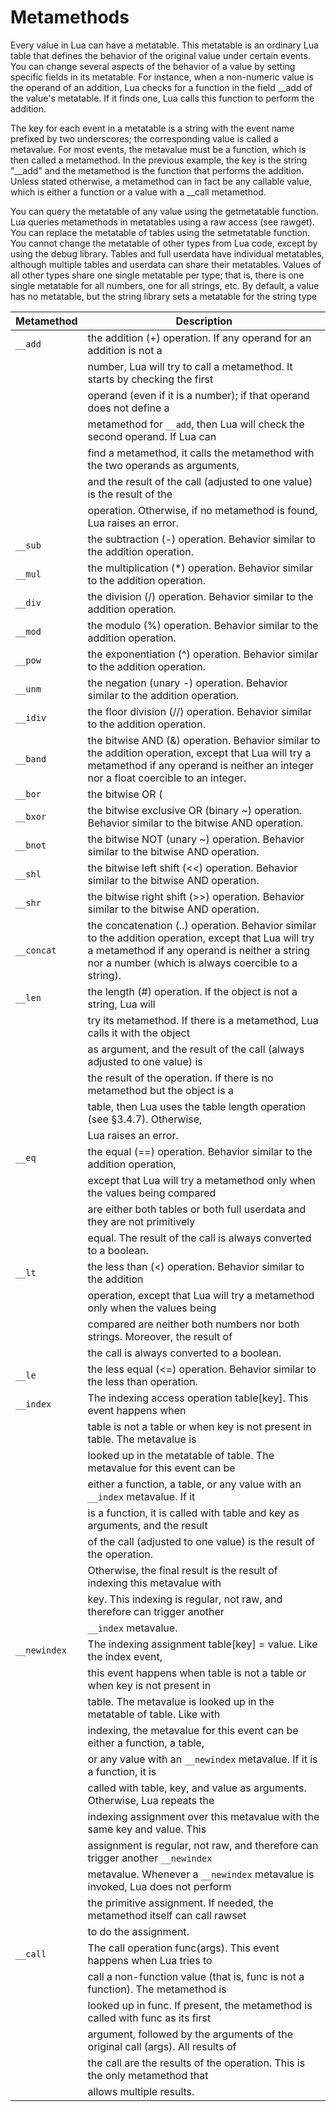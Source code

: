  # Metamethods

 Every value in Lua can have a metatable. This metatable is an ordinary Lua table
 that defines the behavior of the original value under certain events. You can
 change several aspects of the behavior of a value by setting specific fields
 in its metatable. For instance, when a non-numeric value is the operand of an
 addition, Lua checks for a function in the field __add of the value's metatable.
 If it finds one, Lua calls this function to perform the addition.

The key for each event in a metatable is a string with the event name prefixed
by two underscores; the corresponding value is called a metavalue. For most
events, the metavalue must be a function, which is then called a metamethod.
In the previous example, the key is the string "__add" and the metamethod is
the function that performs the addition. Unless stated otherwise, a metamethod
can in fact be any callable value, which is either a function or a value with
a __call metamethod.

You can query the metatable of any value using the getmetatable function.
Lua queries metamethods in metatables using a raw access (see rawget). You can
replace the metatable of tables using the setmetatable function. You cannot
change the metatable of other types from Lua code, except by using the debug
library. Tables and full userdata have individual metatables, although multiple
tables and userdata can share their metatables. Values of all other types share
one single metatable per type; that is, there is one single metatable for all
numbers, one for all strings, etc. By default, a value has no metatable, but
the string library sets a metatable for the string type


| Metamethod | Description |
|------------|-------------|
| `__add`    | the addition (+) operation. If any operand for an addition is not a
|            | number, Lua will try to call a metamethod. It starts by checking the first
|            | operand (even if it is a number); if that operand does not define a
|            | metamethod for `__add`, then Lua will check the second operand. If Lua can
|            | find a metamethod, it calls the metamethod with the two operands as arguments,
|            | and the result of the call (adjusted to one value) is the result of the
|            | operation. Otherwise, if no metamethod is found, Lua raises an error.
| `__sub`    | the subtraction (-) operation. Behavior similar to the addition operation.
| `__mul`    | the multiplication (\*) operation. Behavior similar to the addition operation.
| `__div`    | the division (/) operation. Behavior similar to the addition operation.
| `__mod`    | the modulo (%) operation. Behavior similar to the addition operation.
| `__pow`    | the exponentiation (^) operation. Behavior similar to the addition operation.
| `__unm`    | the negation (unary -) operation. Behavior similar to the addition operation.
| `__idiv`   | the floor division (//) operation. Behavior similar to the addition operation.
| `__band`   | the bitwise AND (&) operation. Behavior similar to the addition operation, except that Lua will try a metamethod if any operand is neither an integer nor a float coercible to an integer.
| `__bor`    | the bitwise OR (|) operation. Behavior similar to the bitwise AND operation.
| `__bxor`   | the bitwise exclusive OR (binary ~) operation. Behavior similar to the bitwise AND operation.
| `__bnot`   | the bitwise NOT (unary ~) operation. Behavior similar to the bitwise AND operation.
| `__shl`    | the bitwise left shift (<<) operation. Behavior similar to the bitwise AND operation.
| `__shr`    | the bitwise right shift (>>) operation. Behavior similar to the bitwise AND operation.
| `__concat` | the concatenation (..) operation. Behavior similar to the addition operation, except that Lua will try a metamethod if any operand is neither a string nor a number (which is always coercible to a string).
| `__len`    | the length (#) operation. If the object is not a string, Lua will
|            | try its metamethod. If there is a metamethod, Lua calls it with the object
|            | as argument, and the result of the call (always adjusted to one value) is
|            | the result of the operation. If there is no metamethod but the object is a
|            | table, then Lua uses the table length operation (see §3.4.7). Otherwise,
|            | Lua raises an error.
| `__eq`     | the equal (==) operation. Behavior similar to the addition operation,
|            | except that Lua will try a metamethod only when the values being compared
|            | are either both tables or both full userdata and they are not primitively
|            | equal. The result of the call is always converted to a boolean.
| `__lt`     | the less than (<) operation. Behavior similar to the addition
|            | operation, except that Lua will try a metamethod only when the values being
|            | compared are neither both numbers nor both strings. Moreover, the result of
|            | the call is always converted to a boolean.
| `__le`     | the less equal (<=) operation. Behavior similar to the less than operation.
| `__index`  | The indexing access operation table[key]. This event happens when
|            | table is not a table or when key is not present in table. The metavalue is
|            | looked up in the metatable of table. The metavalue for this event can be
|            | either a function, a table, or any value with an `__index` metavalue. If it
|            | is a function, it is called with table and key as arguments, and the result
|            | of the call (adjusted to one value) is the result of the operation.
|            | Otherwise, the final result is the result of indexing this metavalue with
|            | key. This indexing is regular, not raw, and therefore can trigger another
|            | `__index` metavalue.
|`__newindex`| The indexing assignment table[key] = value. Like the index event,
|            | this event happens when table is not a table or when key is not present in
|            | table. The metavalue is looked up in the metatable of table. Like with
|            | indexing, the metavalue for this event can be either a function, a table,
|            | or any value with an `__newindex` metavalue. If it is a function, it is
|            | called with table, key, and value as arguments. Otherwise, Lua repeats the
|            | indexing assignment over this metavalue with the same key and value. This
|            | assignment is regular, not raw, and therefore can trigger another `__newindex`
|            | metavalue. Whenever a `__newindex` metavalue is invoked, Lua does not perform
|            | the primitive assignment. If needed, the metamethod itself can call rawset
|            | to do the assignment.
| `__call`   | The call operation func(args). This event happens when Lua tries to
|            | call a non-function value (that is, func is not a function). The metamethod is
|            | looked up in func. If present, the metamethod is called with func as its first
|            | argument, followed by the arguments of the original call (args). All results of
|            | the call are the results of the operation. This is the only metamethod that
|            | allows multiple results.

